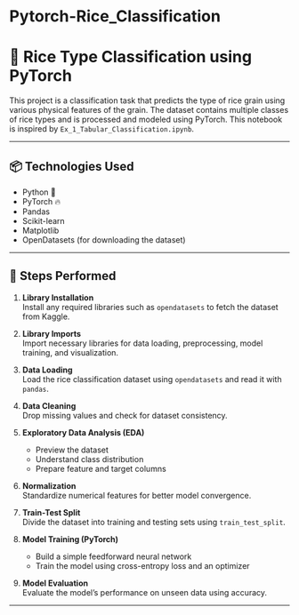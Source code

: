 # Pytorch-Rice_Classification
# 🌾 Rice Type Classification using PyTorch

This project is a classification task that predicts the type of rice grain using various physical features of the grain. The dataset contains multiple classes of rice types and is processed and modeled using PyTorch. This notebook is inspired by `Ex_1_Tabular_Classification.ipynb`.

---

## 📦 Technologies Used

- Python 🐍
- PyTorch 🔥
- Pandas
- Scikit-learn
- Matplotlib
- OpenDatasets (for downloading the dataset)

---

## 🧪 Steps Performed

1. **Library Installation**  
   Install any required libraries such as `opendatasets` to fetch the dataset from Kaggle.

2. **Library Imports**  
   Import necessary libraries for data loading, preprocessing, model training, and visualization.

3. **Data Loading**  
   Load the rice classification dataset using `opendatasets` and read it with `pandas`.

4. **Data Cleaning**  
   Drop missing values and check for dataset consistency.

5. **Exploratory Data Analysis (EDA)**  
   - Preview the dataset
   - Understand class distribution
   - Prepare feature and target columns

6. **Normalization**  
   Standardize numerical features for better model convergence.

7. **Train-Test Split**  
   Divide the dataset into training and testing sets using `train_test_split`.

8. **Model Training (PyTorch)**  
   - Build a simple feedforward neural network
   - Train the model using cross-entropy loss and an optimizer

9. **Model Evaluation**  
   Evaluate the model’s performance on unseen data using accuracy.

---
